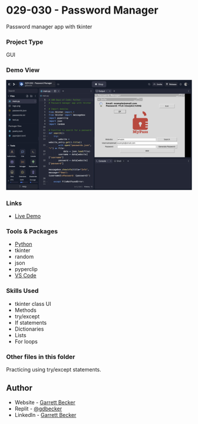 # 029-030 - Password Manager

Password manager app with tkinter

### Project Type

GUI

### Demo View

![](./029-030-password-manager.jpg)

### Links

- [Live Demo](https://replit.com/@gdbecker/029-030-Password-Manager)

### Tools & Packages

- [Python](https://www.python.org)
- tkinter
- random
- json
- pyperclip
- [VS Code](https://code.visualstudio.com)

### Skills Used

- tkinter class UI
- Methods
- try/except
- If statements
- Dictionaries
- Lists
- For loops

### Other files in this folder

Practicing using try/except statements.

## Author

- Website - [Garrett Becker]()
- Replit - [@gdbecker](https://replit.com/@gdbecker)
- LinkedIn - [Garrett Becker](https://www.linkedin.com/in/garrett-becker-923b4a106/)